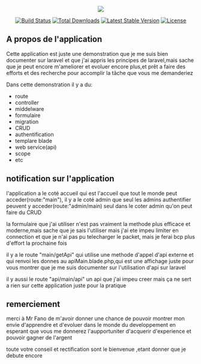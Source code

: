 <p align="center"><img src="https://laravel.com/assets/img/components/logo-laravel.svg"></p>

<p align="center">
<a href="https://travis-ci.org/laravel/framework"><img src="https://travis-ci.org/laravel/framework.svg" alt="Build Status"></a>
<a href="https://packagist.org/packages/laravel/framework"><img src="https://poser.pugx.org/laravel/framework/d/total.svg" alt="Total Downloads"></a>
<a href="https://packagist.org/packages/laravel/framework"><img src="https://poser.pugx.org/laravel/framework/v/stable.svg" alt="Latest Stable Version"></a>
<a href="https://packagist.org/packages/laravel/framework"><img src="https://poser.pugx.org/laravel/framework/license.svg" alt="License"></a>
</p>

## A propos de l'application

Cette application est juste une demonstration que je me suis bien documenter sur laravel et que j'ai appris  les principes de laravel,mais sache  que je peut encore m'ameliorer et evoluer encore plus,et prêt a faire des efforts et des recherche pour accomplir la tâche que vous me demanderiez 

Dans cette demonstration il y a du:
-  route
-  controller
-  middelware
-  formulaire
-  migration
-  CRUD
-  authentification
-  templare blade
-  web service(api)
-  scope
-  etc

## notification sur l'application

l'application a le coté accueil qui est l'accueil que tout le monde peut acceder(route:"main"),
il y a le coté admin que seul les admins authentifier peuvent y acceder(route:"admin/main)
seul dans le coter admin qu'on peut faire du CRUD

la formulaire que j'ai utiliser n'est pas vraiment la methode plus efficace et moderne,mais sache que je sais l'utiliser mais j'ai ete impeu limiter en connection et que je n'ai pas pu telecharger le packet, mais je ferai bcp plus d'effort la prochaine fois

il y a le route "main/getApi" qui utilise une methode d'appel d'api externe et qui renvoi les donnes au apiMain.blade.php,qui est une affichage juste pour vous montrer que je me suis documenter sur l'utilisation d'api sur laravel

il y aussi le route "api/main/api" un api que j'ai impeu creer mais ça ne sert a rien sur cette application juste pour la pratique

## remerciement

merci à Mr Fano de m'avoir donner une chance de pouvoir montrer mon envie d'apprendre et d'evoluer dans le monde du developpement en esperant que vous me donnerez l'aupportuniter d'acquerir d'experience et pouvoir gagner de l'argent

toute votre conseil et rectification sont le bienvenue ,etant donner que je debute encore


